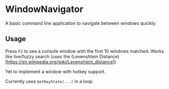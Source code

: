 # WindowNavigator

A basic command line application to navigate between windows quickly.

## Usage

Press `F2` to see a console window with the first 10 windows matched.
Works like live/fuzzy search (uses the (Levenshtein Distance)[https://en.wikipedia.org/wiki/Levenshtein_distance])

Yet to implement a window with hotkey support.

Currently uses `GetKeyState(...)` in a loop.